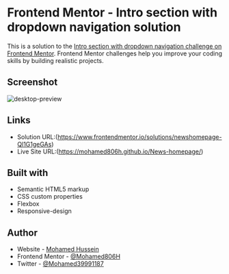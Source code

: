 # Frontend Mentor - Intro section with dropdown navigation solution

This is a solution to the [Intro section with dropdown navigation challenge on Frontend Mentor](https://www.frontendmentor.io/challenges/intro-section-with-dropdown-navigation-ryaPetHE5). Frontend Mentor challenges help you improve your coding skills by building realistic projects.

## Screenshot

![desktop-preview](https://user-images.githubusercontent.com/91362640/221354235-bd6de922-2496-46fa-862a-2d594c5beb03.jpg)

## Links

- Solution URL:(https://www.frontendmentor.io/solutions/newshomepage-Ql1G1geGAs)
- Live Site URL:(https://mohamed806h.github.io/News-homepage/)

## Built with

- Semantic HTML5 markup
- CSS custom properties
- Flexbox
- Responsive-design

## Author

- Website - [Mohamed Hussein](https://mohameds7s-portfolio.netlify.app/)
- Frontend Mentor - [@Mohamed806H](https://www.frontendmentor.io/profile/Mohamed806H)
- Twitter - [@Mohamed39991187](https://www.twitter.com/Mohamed39991187)

